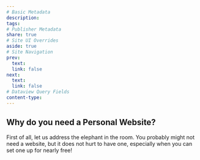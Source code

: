 ```yaml
---
# Basic Metadata
description:  
tags: 
# Publisher Metadata
share: true
# Site UI Overrides
aside: true
# Site Navigation
prev: 
  text: 
  link: false
next:
  text: 
  link: false
# Dataview Query Fields
content-type: 
---
```

## Why do you need a Personal Website?
First of all, let us address the elephant in the room. You probably might not need a website, but it does not hurt to have one, especially when you can set one up for nearly free!